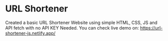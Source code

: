 # URL Shortener
Created a basic URL Shortener Website using simple HTML, CSS, JS and API fetch with no API KEY Needed. You can check live demo on: https://url-shortener-js.netlify.app/
